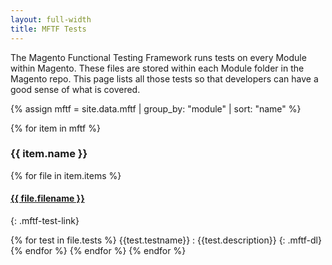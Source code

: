 ```yaml
---
layout: full-width
title: MFTF Tests
---
```

<style>
.mftf-dl {
  margin-bottom: 2.5em;
}
dl dt{
  font-weight:500;
}
.mftf-test-link {
  font-weight: normal;
}
</style>
The Magento Functional Testing Framework runs tests on every Module within Magento. These files are stored within each Module folder in the Magento repo.
This page lists all those tests so that developers can have a good sense of what is covered.

{% assign mftf = site.data.mftf | group_by: "module" | sort: "name"  %}

{% for item in mftf %}

### {{ item.name }} 
{% for file in item.items %}
#### [{{ file.filename }}]({{file.repo}})
{: .mftf-test-link}

{% for test in file.tests %}
{{test.testname}}
  : {{test.description}}
{: .mftf-dl}
{% endfor %}
{% endfor %}
{% endfor %}
